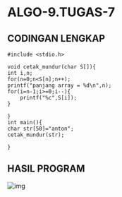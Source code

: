 # ALGO-9.TUGAS-7

## CODINGAN LENGKAP

    #include <stdio.h>

    void cetak_mundur(char S[]){
    int i,n;
    for(n=0;n<S[n];n++);
    printf("panjang array = %d\n",n);
    for(i=n-1;i>=0;i--){
        printf("%c",S[i]);
    }

    }
    int main(){
    char str[50]="anton";
    cetak_mundur(str);

    }
## HASIL PROGRAM
![img](https://github.com/dindapuspitadewi/ALGO-9.TUGAS-7/blob/master/tugas%207.png?raw=true)
